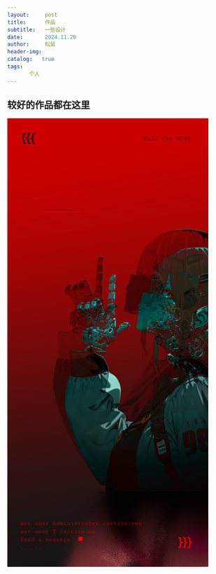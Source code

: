 ```yaml
---
layout:     post
title:      作品
subtitle:   一些设计
date:       2024.11.20
author:     松鼠
header-img: 
catalog:   true
tags:
       个人
---
```


## 较好的作品都在**这里**
![赛博朋克](https://github.com/lwhhz/lwhhz.github.io/blob/master/_posts/img/cyberpunk.png?raw=true)


